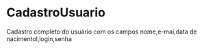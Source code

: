 # CadastroUsuario
Cadastro completo do usuário com os campos nome,e-mai,data de nacimentol,login,senha
